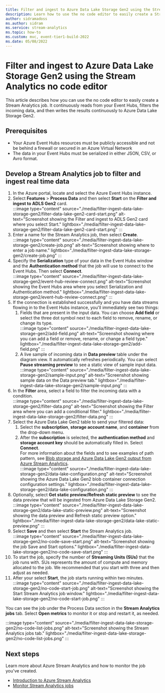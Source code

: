 ```yaml
---
title: Filter and ingest to Azure Data Lake Storage Gen2 using the Stream Analytics no code editor
description: Learn how to use the no code editor to easily create a Stream Analytics job. It continuously reads from Event Hubs, filters the incoming data, and then writes the results continuously to Azure Data Lake Storage Gen2.
author: sidramadoss
ms.author: sidram
ms.service: stream-analytics
ms.topic: how-to
ms.custom: mvc, event-tier1-build-2022
ms.date: 05/08/2022
---
```


# Filter and ingest to Azure Data Lake Storage Gen2 using the Stream Analytics no code editor

This article describes how you can use the no code editor to easily create a Stream Analytics job. It continuously reads from your Event Hubs, filters the incoming data, and then writes the results continuously to Azure Data Lake Storage Gen2.

## Prerequisites

- Your Azure Event Hubs resources must be publicly accessible and not be behind a firewall or secured in an Azure Virtual Network
- The data in your Event Hubs must be serialized in either JSON, CSV, or Avro format.

## Develop a Stream Analytics job to filter and ingest real time data

1. In the Azure portal, locate and select the Azure Event Hubs instance.
1. Select **Features** > **Process Data** and then select **Start** on the **Filter and ingest to ADLS Gen2** card.  
    :::image type="content" source="./media/filter-ingest-data-lake-storage-gen2/filter-data-lake-gen2-card-start.png" alt-text="Screenshot showing the Filter and ingest to ADLS Gen2 card where you select Start." lightbox="./media/filter-ingest-data-lake-storage-gen2/filter-data-lake-gen2-card-start.png" :::
1. Enter a name for the Stream Analytics job, then select **Create**.  
    :::image type="content" source="./media/filter-ingest-data-lake-storage-gen2/create-job.png" alt-text="Screenshot showing where to enter a job name." lightbox="./media/filter-ingest-data-lake-storage-gen2/create-job.png" :::
1. Specify the **Serialization** type of your data in the Event Hubs window and the **Authentication method** that the job will use to connect to the Event Hubs. Then select **Connect**.  
    :::image type="content" source="./media/filter-ingest-data-lake-storage-gen2/event-hub-review-connect.png" alt-text="Screenshot showing the Event Hubs area where you select Serialization and Authentication method." lightbox="./media/filter-ingest-data-lake-storage-gen2/event-hub-review-connect.png" :::
1. If the connection is established successfully and you have data streams flowing in to the Event Hubs instance, you'll immediately see two things:
    1. Fields that are present in the input data. You can choose **Add field** or select the three dot symbol next to each field to remove, rename, or change its type.  
        :::image type="content" source="./media/filter-ingest-data-lake-storage-gen2/add-field.png" alt-text="Screenshot showing where you can add a field or remove, rename, or change a field type." lightbox="./media/filter-ingest-data-lake-storage-gen2/add-field.png" :::
    1. A live sample of incoming data in **Data preview** table under the diagram view. It automatically refreshes periodically. You can select **Pause streaming preview** to see a static view of sample input data.  
        :::image type="content" source="./media/filter-ingest-data-lake-storage-gen2/sample-input.png" alt-text="Screenshot showing sample data on the Data preview tab." lightbox="./media/filter-ingest-data-lake-storage-gen2/sample-input.png" :::
1. In the **Filter** area, select a field to filter the incoming data with a condition.  
    :::image type="content" source="./media/filter-ingest-data-lake-storage-gen2/filter-data.png" alt-text="Screenshot showing the Filter area where you can add a conditional filter." lightbox="./media/filter-ingest-data-lake-storage-gen2/filter-data.png" :::
1. Select the Azure Data Lake Gen2 table to send your filtered data:
    1. Select the **subscription**, **storage account name**, and **container** from the drop-down menu.
    1. After the **subscription** is selected, the **authentication method** and **storage account key** should be automatically filled in. Select **Connect**.  
    For more information about the fields and to see examples of path pattern, see [Blob storage and Azure Data Lake Gen2 output from Azure Stream Analytics](blob-storage-azure-data-lake-gen2-output.md).  
        :::image type="content" source="./media/filter-ingest-data-lake-storage-gen2/data-lake-configuration.png" alt-text="Screenshot showing the Azure Data Lake Gen2 blob container connection configuration settings." lightbox="./media/filter-ingest-data-lake-storage-gen2/data-lake-configuration.png" :::
1. Optionally, select **Get static preview/Refresh static preview** to see the data preview that will be ingested from Azure Data Lake Storage Gen2.  
:::image type="content" source="./media/filter-ingest-data-lake-storage-gen2/data-lake-static-preview.png" alt-text="Screenshot showing the data preview and Refresh static preview option." lightbox="./media/filter-ingest-data-lake-storage-gen2/data-lake-static-preview.png" :::
1. Select **Save** and then select **Start** the Stream Analytics job.  
    :::image type="content" source="./media/filter-ingest-data-lake-storage-gen2/no-code-save-start.png" alt-text="Screenshot showing the job Save and Start options." lightbox="./media/filter-ingest-data-lake-storage-gen2/no-code-save-start.png" :::
1. To start the job, specify the number of **Streaming Units (SUs)** that the job runs with. SUs represents the amount of compute and memory allocated to the job. We recommended that you start with three and then adjust as needed.
1. After your select **Start**, the job starts running within two minutes.  
:::image type="content" source="./media/filter-ingest-data-lake-storage-gen2/no-code-start-job.png" alt-text="Screenshot showing the Start Stream Analytics job window." lightbox="./media/filter-ingest-data-lake-storage-gen2/no-code-start-job.png" :::

You can see the job under the Process Data section in the **Stream Analytics jobs** tab. Select **Open metrics** to monitor it or stop and restart it, as needed.

:::image type="content" source="./media/filter-ingest-data-lake-storage-gen2/no-code-list-jobs.png" alt-text="Screenshot showing the Stream Analytics jobs tab." lightbox="./media/filter-ingest-data-lake-storage-gen2/no-code-list-jobs.png" :::

## Next steps

Learn more about Azure Stream Analytics and how to monitor the job you've created.

- [Introduction to Azure Stream Analytics](stream-analytics-introduction.md)
- [Monitor Stream Analytics jobs](stream-analytics-monitoring.md)
